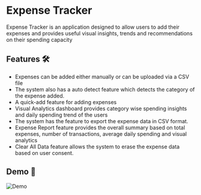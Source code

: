 # Expense Tracker
Expense Tracker is an application designed to allow users to add their expenses and provides useful visual insights, trends and recommendations on their spending capacity

## Features :hammer_and_wrench:
- Expenses can be added either manually or can be uploaded via a CSV file
- The system also has a auto detect feature which detects the category of the expense added.
- A quick-add feature for adding expenses
- Visual Analytics dashboard provides category wise spending insights and daily spending trend of the users
- The system has the feature to export the expense data in CSV format.
- Expense Report feature provides the overall summary based on total expenses, number of transactions, average daily spending and visual analytics
- Clear All Data feature allows the system to erase the expense data based on user consent.

 ## Demo 📸
![Demo](./gif/demo.gif)
